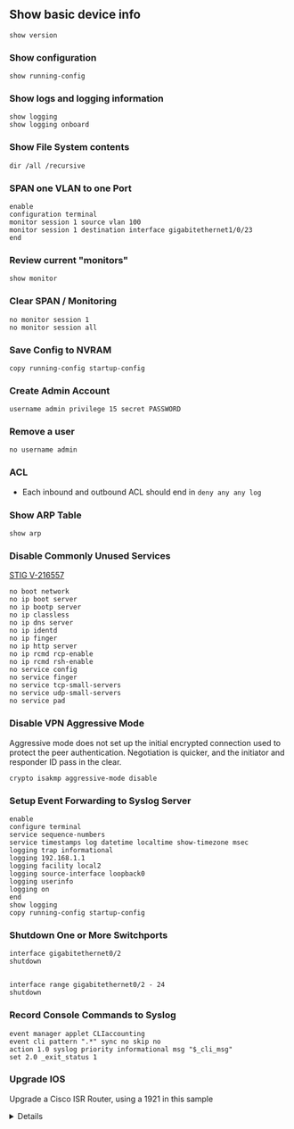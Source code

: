 ## Show basic device info
```
show version
```

### Show configuration
```
show running-config 
```

### Show logs and logging information
```
show logging
show logging onboard
```

### Show File System contents
```
dir /all /recursive
```

### SPAN one VLAN to one Port
```
enable
configuration terminal
monitor session 1 source vlan 100
monitor session 1 destination interface gigabitethernet1/0/23
end
```

### Review current "monitors"
```
show monitor
```

### Clear SPAN / Monitoring
```
no monitor session 1
no monitor session all
```

### Save Config to NVRAM
```
copy running-config startup-config 
```

### Create Admin Account
```
username admin privilege 15 secret PASSWORD
```

### Remove a user
```
no username admin
```

### ACL
- Each inbound and outbound ACL should end in ```deny any any log```

### Show ARP Table
```
show arp
```

### Disable Commonly Unused Services 
[STIG V-216557](https://www.stigviewer.com/stig/cisco_ios_router_rtr/2020-09-23/finding/V-216557)
```
no boot network
no ip boot server
no ip bootp server
no ip classless
no ip dns server
no ip identd
no ip finger
no ip http server
no ip rcmd rcp-enable
no ip rcmd rsh-enable
no service config
no service finger
no service tcp-small-servers
no service udp-small-servers
no service pad
```

### Disable VPN Aggressive Mode
Aggressive mode does not set up the initial encrypted connection used to protect the peer authentication. Negotiation is quicker, and the initiator and responder ID pass in the clear.
```
crypto isakmp aggressive-mode disable
```


### Setup Event Forwarding to Syslog Server
```
enable
configure terminal
service sequence-numbers
service timestamps log datetime localtime show-timezone msec
logging trap informational
logging 192.168.1.1
logging facility local2
logging source-interface loopback0
logging userinfo
logging on
end
show logging
copy running-config startup-config
```

### Shutdown One or More Switchports
```
interface gigabitethernet0/2
shutdown


interface range gigabitethernet0/2 - 24
shutdown
```

### Record Console Commands to Syslog
```
event manager applet CLIaccounting
event cli pattern ".*" sync no skip no
action 1.0 syslog priority informational msg "$_cli_msg"
set 2.0 _exit_status 1
```


### Upgrade IOS
Upgrade a Cisco ISR Router, using a  1921 in this sample

<details>

- show version (get memory size)

```	
Router>show version
…
Cisco CISCO1921/K9 (revision 1.0) with 491520K/32768K bytes of memory.
Processor board ID FTX183784SA
2 Gigabit Ethernet interfaces
1 terminal line
1 Virtual Private Network (VPN) Module
DRAM configuration is 64 bits wide with parity disabled.
255K bytes of non-volatile configuration memory.
245744K bytes of USB Flash usbflash0 (Read/Write)
…
```
491520K + 32768 = 524288 / 1024 = 512 MB DRAM

- Check available space for the new ios.bin file

```
Router#dir
Directory of usbflash0:/

    1  -rw-          34   Apr 2 2023 01:17:48 +00:00  pnp-tech-time
    2  -rw-       99921   Apr 2 2023 01:18:00 +00:00  pnp-tech-discovery-summary
    3  -rw-    85054748  Oct 12 2021 04:34:44 +00:00  c1900-universalk9-mz.SPA.157-3.M9.bin
    4  -rw-    85053068  May 24 2021 05:44:30 +00:00  c1900-universalk9-mz.SPA.157-3.M8.bin

```
  - Ensure sufficient storage is available to hold incoming ios file
  - If space is needed, you can remove via ```delete [filename]```

- Set the appropriate interface to have an IP, or pull a DHCP addres

```
enable
configure terminal
int g0/0
ip address dhcp
```

- Start the tftp server, hosting the iso file
- Open the firewall or disable it temporarily
- Copy the file via 

```
copy tftp flash0
[ip address]
[filename]
[filename]
```

```
Router#copy tftp flash0
Address or name of remote host [192.168.1.123]?
Source filename [c1900-universalk9-mz.SPA.158-3.M7.bin]?
Destination filename [flash0]? c1900-universalk9-mz.SPA.158-3.M7.bin
Accessing tftp://192.168.1.123/c1900-universalk9-mz.SPA.158-3.M7.bin...
Loading c1900-universalk9-mz.SPA.158-3.M7.bin from 192.168.1.123 (via GigabitEthernet0/0): !!!!!!!!!!!!!!!!!!!!!!!!!!!!!!!!!!!!!!!!!!!!!!!!!!!!!!!!!!!!!!!!!!!!!!!!!!!!!!!!!!!!!!!!!!!!!!!!!!!!!!!!!!!!!!!!!!!!!!!!!!!!!!!!!!!!!!!!!!!!!!!!!!!!!!!!!!!!!!!!!!!!!!!!!!!!!!!!!!!!!!!!!!!!!!!!!!!!!!!!!!!!!!!!!!!!!!!!!!!!!!!!!!!!!!!!!!!!!!!!!!!!!!!!!!!!!!!!!!!!!!!!!!!!!!!!!!!!!!!!!!!!!!!!!!!!!!!!!!!!!!!!!!!!!!!!!!!!!!!!!!!!!!!!!!!!!!!!!!!!
[OK - 86844008 bytes]

86844008 bytes copied in 134.428 secs (646026 bytes/sec)
```
		
- Apply the new IOS.bin as startup image, with fallback to previous

```
Router#enable
Router#configure terminal
Router(config)#no boot system
Router(config)#boot system usbflash0:c1900-universalk9-mz.SPA.158-3.M7.bin
Router(config)#boot system usbflash0:c1900-universalk9-mz.SPA.157-3.M9.bin
Router(config)#exit
Router#copy run start
Destination filename [startup-config]?
Building configuration...
[OK]
Router#
```
		
- Cross your fingers and reboot

```
Router#reload
Proceed with reload? [confirm]

*Apr  3 17:57:30.996: %SYS-5-RELOAD: Reload requested by console. Reload Reason: Reload Command.
…
Router#show version
```

</details>
